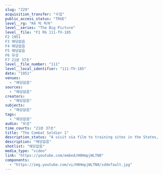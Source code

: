 ```yaml
---
slug: "229"
acquisition_transfer: "수집"
public_access_status: "TRUE"
level__rg: "R4 빅 픽쳐"
level__series: "The Big Picture"
level__file: "F1 RG 111-TV-185
F2 1951
F3 해당없음
F4 해당없음
F5 해당없음
F6 유성
F7 21분 37초"
level__file_number: "111"
level__local_identifier: "111-TV-185"
date: "1951"
venues: 
  - "해당없음"
sources: 
  - "해당없음"
creators: 
  - "해당없음"
subjects: 
  - "해당없음"
tags: 
  - "해당없음"
audio: "유성"
time_courts: "21분 37초"
title: "The Combat Soldier 1"
description_status: "A visit via film to training sites in the States, in Europe and Alaska to document the up-to-the-moment training of today's soldier."
description: "해당없음"
shotlist: "해당없음"
media_type: "video"
link: "https://youtube.com/embed/H0HmpjWLTN8"
components: 
  - "https://img.youtube.com/vi/H0HmpjWLTN8/sddefault.jpg"
---
```

